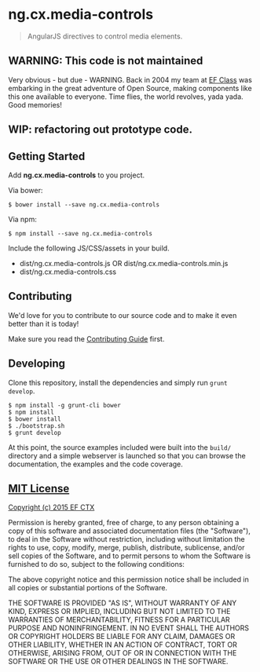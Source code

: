 # ng.cx.media-controls

> AngularJS directives to control media elements.

## WARNING: This code is not maintained

Very obvious - but due - WARNING. Back in 2004 my team at [EF Class](https://class.ef.com/) was embarking in the great adventure of Open Source, making components like this one available to everyone. Time flies, the world revolves, yada yada. Good memories!

## WIP: refactoring out prototype code.

## Getting Started

Add **ng.cx.media-controls** to you project.

Via bower:

```
$ bower install --save ng.cx.media-controls
```

Via npm:

```
$ npm install --save ng.cx.media-controls
```

Include the following JS/CSS/assets in your build.
- dist/ng.cx.media-controls.js OR dist/ng.cx.media-controls.min.js
- dist/ng.cx.media-controls.css


## Contributing

We'd love for you to contribute to our source code and to make it even better than it is today!

Make sure you read the [Contributing Guide](CONTRIBUTING.md) first.


## Developing

Clone this repository, install the dependencies and simply run `grunt develop`.

```
$ npm install -g grunt-cli bower
$ npm install
$ bower install
$ ./bootstrap.sh
$ grunt develop
```

At this point, the source examples included were built into the `build/` directory and a simple webserver is launched so
that you can browse the documentation, the examples and the code coverage.


## [MIT License](LICENSE)

[Copyright (c) 2015 EF CTX](https://raw.githubusercontent.com/EFEducationFirstMobile/oss/master/LICENSE)

Permission is hereby granted, free of charge, to any person obtaining a copy of
this software and associated documentation files (the "Software"), to deal in
the Software without restriction, including without limitation the rights to
use, copy, modify, merge, publish, distribute, sublicense, and/or sell copies of
the Software, and to permit persons to whom the Software is furnished to do so,
subject to the following conditions:

The above copyright notice and this permission notice shall be included in all
copies or substantial portions of the Software.

THE SOFTWARE IS PROVIDED "AS IS", WITHOUT WARRANTY OF ANY KIND, EXPRESS OR
IMPLIED, INCLUDING BUT NOT LIMITED TO THE WARRANTIES OF MERCHANTABILITY, FITNESS
FOR A PARTICULAR PURPOSE AND NONINFRINGEMENT. IN NO EVENT SHALL THE AUTHORS OR
COPYRIGHT HOLDERS BE LIABLE FOR ANY CLAIM, DAMAGES OR OTHER LIABILITY, WHETHER
IN AN ACTION OF CONTRACT, TORT OR OTHERWISE, ARISING FROM, OUT OF OR IN
CONNECTION WITH THE SOFTWARE OR THE USE OR OTHER DEALINGS IN THE SOFTWARE.
